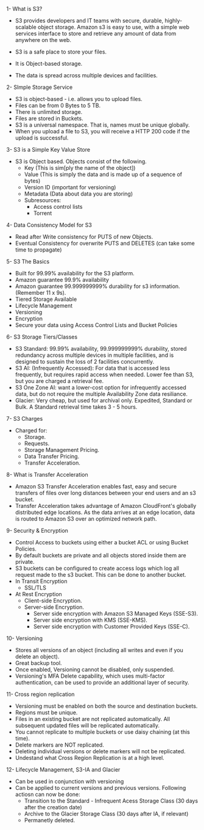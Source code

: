 1- What is S3?

- S3 provides developers and IT teams with secure, durable, highly-scalable object storage. Amazon s3 is easy to use, with a simple web services interface to store and retrieve any amount of data from anywhere on the web.

- S3 is a safe place to store your files.
- It is Object-based storage.
- The data is spread across multiple devices and facilities.

2- SImple Storage Service

- S3 is object-based - i.e. allows you to upload files.
- Files can be from 0 Bytes to 5 TB.
- There is unlimited storage.
- Files are stored in Buckets.
- S3 is a universal namespace. That is, names must be unique globally.
- When you upload a file to S3, you will receive a HTTP 200 code if the upload is successful.

3- S3 is a Simple Key Value Store

- S3 is Object based. Objects consist of the following.
    - Key (This is sim[ply the name of the object])
    - Value (This is simply the data and is made up of a sequence of bytes)
    - Version ID (important for versioning)
    - Metadata (Data about data you are storing)
    - Subresources:
        - Access control lists
        - Torrent

4- Data Consistency Model for S3

- Read after Write consistency for PUTS of new Objects.
- Eventual Consistency for overwrite PUTS and DELETES (can take some time to propagate)

5- S3 The Basics

- Built for 99.99% availability for the S3 platform.
- Amazon guarantee 99.9% availability
- Amazon guarantee 99.999999999% durability for s3 information. (Remember 11 x 9s).
- Tiered Storage Available
- Lifecycle Management
- Versioning
- Encryption
- Secure your data using Access Control Lists and Bucket Policies

6- S3 Storage Tiers/Classes

- S3 Standard: 99.99% availability, 99.999999999% durability, stored redundancy across multiple devices in multiple facilities, and is designed to sustain the loss of 2 facilities concurrently.
- S3 AI: (Infrequently Accessed): For data that is accessed less frequently, but requires rapid access when needed. Lower fee than S3, but you are charged a retrieval fee.
- S3 One Zone AI: want a lower-cost option for infrequently accessed data, but do not require the multiple Availability Zone data resiliance.
- Glacier: Very cheap, but used for archival only. Expedited, Standard or Bulk. A Standard retrieval time takes 3 - 5 hours. 

7- S3 Charges

- Charged for:
    - Storage.
    - Requests.
    - Storage Management Pricing.
    - Data Transfer Pricing.
    - Transfer Acceleration.

8- What is Transfer Acceleration

- Amazon S3 Transfer Acceleration enables fast, easy and secure transfers of files over long distances between your end users and an s3 bucket.
- Transfer Acceleration takes advantage of Amazon CloudFront's globally distributed edge locations. As the data arrives at an edge location, data is routed to Amazon S3 over an optimized network path.

9- Security & Encryption

- Control Access to buckets using either a bucket ACL or using Bucket Policies.
- By default buckets are private and all objects stored inside them are private.
- S3 buckets can be configured to create access logs which log all request made to the s3 bucket. This can be done to another bucket. 
- In Transit Encryption
    - SSL/TLS
- At Rest Encryption
    - Client-side Encryption.
    - Server-side Encryption.
        - Server side encryption with Amazon S3 Managed Keys (SSE-S3).
        - Server side encryption with KMS (SSE-KMS).
        - Server side encryption with Customer Provided Keys (SSE-C).

10- Versioning

- Stores all versions of an object (including all writes and even if you delete an object).
- Great backup tool.
- Once enabled, Versioning cannot be disabled, only suspended.
- Versioning's MFA Delete capability, which uses multi-factor authentication, can be used to provide an additional layer of security.

11- Cross region replication

- Versioning must be enabled on both the source and destination buckets.
- Regions must be unique.
- Files in an existing bucket are not replicated automatically. All subsequent updated files will be replicated automatically.
- You cannot replicate to multiple buckets or use daisy chaining (at this time).
- Delete markers are NOT replicated.
- Deleting individual versions or delete markers will not be replicated.
- Undestand what Cross Region Replication is at a high level.

12- Lifecycle Management, S3-IA and Glacier

- Can be used in conjunction with versioning
- Can be applied to current versions and previous versions.
Following actiosn can now be done:
    - Transition to the Standard - Infrequent Acess Storage Class (30 days after the creation date)
    - Archive to the Glacier Storage Class (30 days after IA, if relevant)
    - Permanetly deleted.
